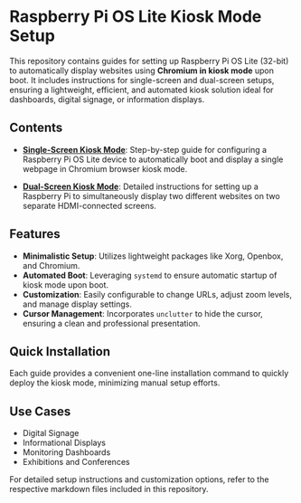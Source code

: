 # Raspberry Pi OS Lite Kiosk Mode Setup

This repository contains guides for setting up Raspberry Pi OS Lite (32-bit) to automatically display websites using **Chromium in kiosk mode** upon boot. It includes instructions for single-screen and dual-screen setups, ensuring a lightweight, efficient, and automated kiosk solution ideal for dashboards, digital signage, or information displays.

## Contents

- **[Single-Screen Kiosk Mode](1page1screen.md)**: Step-by-step guide for configuring a Raspberry Pi OS Lite device to automatically boot and display a single webpage in Chromium browser kiosk mode.

- **[Dual-Screen Kiosk Mode](2page2screen.md)**: Detailed instructions for setting up a Raspberry Pi to simultaneously display two different websites on two separate HDMI-connected screens.

## Features

- **Minimalistic Setup**: Utilizes lightweight packages like Xorg, Openbox, and Chromium.
- **Automated Boot**: Leveraging `systemd` to ensure automatic startup of kiosk mode upon boot.
- **Customization**: Easily configurable to change URLs, adjust zoom levels, and manage display settings.
- **Cursor Management**: Incorporates `unclutter` to hide the cursor, ensuring a clean and professional presentation.

## Quick Installation

Each guide provides a convenient one-line installation command to quickly deploy the kiosk mode, minimizing manual setup efforts.

## Use Cases

- Digital Signage
- Informational Displays
- Monitoring Dashboards
- Exhibitions and Conferences

For detailed setup instructions and customization options, refer to the respective markdown files included in this repository.

